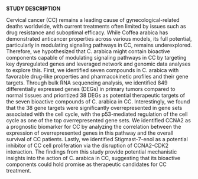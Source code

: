 **STUDY DESCRIPTION**

Cervical cancer (CC) remains a leading cause of gynecological-related deaths worldwide, with current treatments often limited by issues such as drug resistance and suboptimal efficacy. While Coffea arabica has demonstrated anticancer properties across various models, its full potential, particularly in modulating signaling pathways in CC, remains underexplored. Therefore, we hypothesized that C. arabica might contain bioactive components capable of modulating signaling pathways in CC by targeting key dysregulated genes and leveraged network and genomic data analyses to explore this. First, we identified seven compounds in C. arabica with favorable drug-like properties and pharmacokinetic profiles and their gene targets. Through bulk RNA sequencing analysis, we identified 849 differentially expressed genes (DEGs) in primary tumors compared to normal tissues and prioritized 38 DEGs as potential therapeutic targets of the seven bioactive compounds of C. arabica in CC. Interestingly, we found that the 38 gene targets were significantly overrepresented in gene sets associated with the cell cycle, with the p53-mediated regulation of the cell cycle as one of the top overrepresented gene sets. We identified CCNA2 as a prognostic biomarker for CC by analyzing the correlation between the expression of overrepresented genes in this pathway and the overall survival of CC patients. Lastly, we identified Stigmast-7-enol as a potential inhibitor of CC cell proliferation via the disruption of CCNA2-CDK2 interaction. The findings from this study provide potential mechanistic insights into the action of C. arabica in CC, suggesting that its bioactive components could hold promise as therapeutic candidates for CC treatment. 
